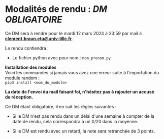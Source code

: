 # Modalités de rendu : ***DM OBLIGATOIRE***  
Ce DM sera à rendre pour le mardi 12 mars 2024 à 23:59 par mail à **clement.braun.etu@univ-lille.fr**.

Le rendu contiendra : 
- Le fichier python avec pour nom : `nom_prenom.py`

**Installation des modules**  
Voici les commandes si jamais vous avez une erreur suite à l'importation du module random :  
`pip3 install <nom_du_module>`

**La date de l'envoi du mail faisant foi, n'hésitez pas à rajouter un accusé de réception.**
<br>

Ce DM étant obligatoire, il en suit les règles suivantes :  

- Si le DM n'est pas rendu dans un délai d'une semaine à compter de la date de rendu, cela correspondra à un 0/20 dans la moyenne.
  
- Si le DM est rendu avec un retard, la note sera retranchée de 3 points.

